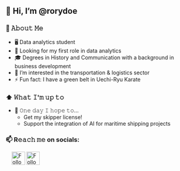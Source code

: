 ## 👋 Hi, I’m @rorydoe

<!---
rorydoe/rorydoe is a ✨ special ✨ repository because its `README.md` (this file) appears on your GitHub profile.
You can click the Preview link to take a look at your changes.
--->

### :book: 𝙰𝚋𝚘𝚞𝚝 𝙼𝚎
- 🖥 Data analytics student
- 💼 Looking for my first role in data analytics
- 🎓 Degrees in History and Communication with a background in business development
- 👀 I’m interested in the transportation & logistics sector
- ⚡ Fun fact: I have a green belt in Uechi-Ryu Karate

### ⬆ 𝚆𝚑𝚊𝚝 𝙸'𝚖 𝚞𝚙 𝚝𝚘
<!--- 
- 🔨 𝙸'𝚖 𝚌𝚞𝚛𝚛𝚎𝚗𝚝𝚕𝚢...
- 🎯 𝙸𝚗 𝚝𝚑𝚎 𝚗𝚎𝚊𝚛 𝚏𝚞𝚝𝚞𝚛𝚎, 𝙸 𝚙𝚕𝚊𝚗 𝚝𝚘...
--->
- 🤞 𝙾𝚗𝚎 𝚍𝚊𝚢 𝙸 𝚑𝚘𝚙𝚎 𝚝𝚘...
	- Get my skipper license!
	- Support the integration of AI for maritime shipping projects

### 📫 R𝚎𝚊𝚌𝚑 𝚖𝚎 on socials:
&nbsp; &nbsp;
[<img src="https://upload.wikimedia.org/wikipedia/commons/f/f8/LinkedIn_icon_circle.svg" height="35em" align="center" alt="Follow RoryDoe on LinkedIn" title="Follow RoryDoe on LinkedIn"/>](https://www.linkedin.com/in/rorydoehring/)
[<img src="https://upload.wikimedia.org/wikipedia/commons/4/49/Instagram_circle_gradient_blue.png" height="35em" align="center" alt="Follow RoryDoe on Instagram" title="Follow RoryDoe on Instagram"/>](https://www.instagram.com/rorydoe_)
